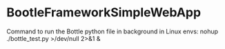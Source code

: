 # BootleFrameworkSimpleWebApp

Command to run the Bottle python file in background in Linux envs: nohup ./bottle_test.py >/dev/null 2>&1 &
